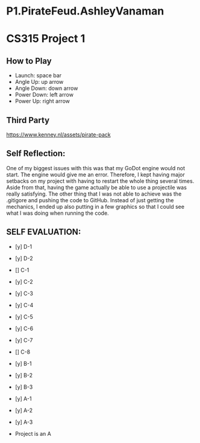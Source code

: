 # P1.PirateFeud.AshleyVanaman
# CS315 Project 1

## How to Play
- Launch: space bar
- Angle Up: up arrow
- Angle Down: down arrow
- Power Down: left arrow
- Power Up: right arrow
  
## Third Party
https://www.kenney.nl/assets/pirate-pack
  
## Self Reflection: 
One of my biggest issues with this was that my GoDot engine would not start. The engine would give me an error. Therefore, I kept having major setbacks on my project with having to restart the whole thing several times. Aside from that, having the game actually be able to use a projectile was really satisfying. The other thing that I was not able to achieve was the .gitigore and pushing the code to GitHub. Instead of just getting the mechanics, I ended up also putting in a few graphics so that I could see what I was doing when running the code.

## SELF EVALUATION:
- [y] D-1
- [y] D-2
- [] C-1
- [y] C-2 
- [y] C-3 
- [y] C-4 
- [y] C-5 
- [y] C-6 
- [y] C-7 
- [] C-8 
- [y] B-1 
- [y] B-2 
- [y] B-3 
- [y] A-1 
- [y] A-2 
- [y] A-3 

- Project is an A

